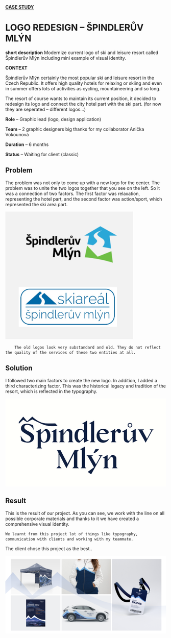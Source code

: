 <html>
<u> <b>CASE STUDY</b> </u>
  <h1>LOGO REDESIGN – ŠPINDLERŮV MLÝN</h1>

  <b>short description</b>    Modernize current logo of ski and leisure resort called Špindlerův Mlýn including mini example of visual identity.
  
  <b>CONTEXT</b>
  
  Špindlerův Mlýn certainly the most popular ski and leisure resort in the Czech Republic. It offers high quality hotels for relaxing or skiing and even in summer offers lots of activities as cycling, mountaineering and so long.

The resort of course wants to maintain its current position, it decided to redesign its logo and connect the city hotel part with the ski part. (for now they are seperated – different logos…) 

  
<b>Role</b> – Graphic lead (logo, design application)

  <b>Team</b> – 2 graphic designers
big thanks for my collaborator Anička Vokounová
  
   <b>Duration</b> – 6 months
  
   <b>Status</b> – Waiting for client (classic)
  
  <h2>Problem</h2>
  <p>The problem was not only to come up with a new logo for the center. The problem was to unite the two logos together that you see on the left. So it was a connection of two factors. The first factor was relaxation, representing the hotel part, and the second factor was action/sport, which represented the ski area part.</p>
    <img src="two_old_logos.png" 
     width="400" 
     height="400" />
  
  
        The old logos look very substandard and old. They do not reflect the quality of the services of these two entities at all.
  
  <h2>Solution</h2>
  <p>I followed two main factors to create the new logo. In addition, I added a third characterizing factor. This was the historical legacy and tradition of the resort, which is reflected in the typography.</p>
  
   <img src="new_logo.png"/>
  
   <h2>Result</h2>
  <p>This is the result of our project. As you can see, we work with the line on all possible corporate materials and thanks to it we have created a comprehensive visual identity.
    
    We learnt from this project lot of things like typography, communication with clients and working with my teammate.

The client chose this project as the best..</p>
  
   <img src="visual_identity.png"/>
  
  
  </html>
